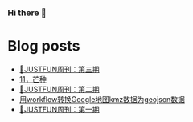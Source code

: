 ### Hi there 👋

<!--
**rebron1900/rebron1900** is a ✨ _special_ ✨ repository because its `README.md` (this file) appears on your GitHub profile.

Here are some ideas to get you started:

- 🔭 I’m currently working on ...
- 🌱 I’m currently learning ...
- 👯 I’m looking to collaborate on ...
- 🤔 I’m looking for help with ...
- 💬 Ask me about ...
- 📫 How to reach me: ...
- 😄 Pronouns: ...
- ⚡ Fun fact: ...
-->



# Blog posts
<!-- BLOG-POST-LIST:START -->
- [🤣JUSTFUN周刊：第三期](https://1900.live/justfunzhou-kan-di-san-qi/)
- [11，芒种](https://1900.live/11-mang-chong/)
- [🤣JUSTFUN周刊：第二期](https://1900.live/justfunzhou-kan-di-er-qi/)
- [用workflow转换Google地图kmz数据为geojson数据](https://1900.live/yong-wordkflowzhuan-huan-googlewo-de-di-tu-kmzshu-ju-wei-geojsonshu-ju/)
- [🤣JUSTFUN周刊：第一期](https://1900.live/justfunzhou-kan-di-yi-qi/)
<!-- BLOG-POST-LIST:END -->
